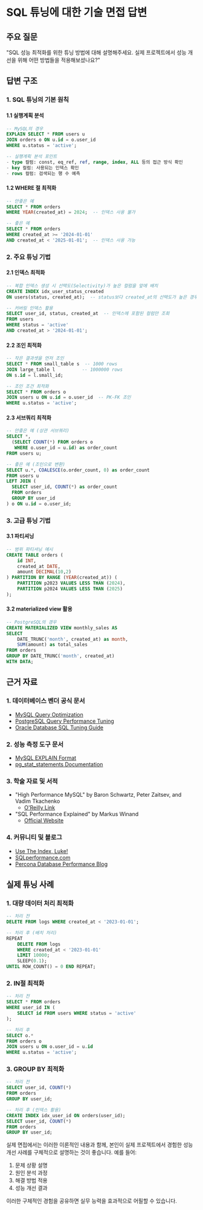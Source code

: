 # SQL 튜닝에 대한 기술 면접 답변

## 주요 질문
"SQL 성능 최적화를 위한 튜닝 방법에 대해 설명해주세요. 실제 프로젝트에서 성능 개선을 위해 어떤 방법들을 적용해보셨나요?"

## 답변 구조

### 1. SQL 튜닝의 기본 원칙

#### 1.1 실행계획 분석
```sql
-- MySQL의 경우
EXPLAIN SELECT * FROM users u 
JOIN orders o ON u.id = o.user_id 
WHERE u.status = 'active';

-- 실행계획 분석 포인트
- type 컬럼: const, eq_ref, ref, range, index, ALL 등의 접근 방식 확인
- key 컬럼: 사용되는 인덱스 확인
- rows 컬럼: 검색되는 행 수 예측
```

#### 1.2 WHERE 절 최적화
```sql
-- 안좋은 예
SELECT * FROM orders 
WHERE YEAR(created_at) = 2024;  -- 인덱스 사용 불가

-- 좋은 예
SELECT * FROM orders 
WHERE created_at >= '2024-01-01' 
AND created_at < '2025-01-01';  -- 인덱스 사용 가능
```

### 2. 주요 튜닝 기법

#### 2.1 인덱스 최적화
```sql
-- 복합 인덱스 생성 시 선택도(Selectivity)가 높은 컬럼을 앞에 배치
CREATE INDEX idx_user_status_created 
ON users(status, created_at);  -- status보다 created_at의 선택도가 높은 경우 순서 변경 고려

-- 커버링 인덱스 활용
SELECT user_id, status, created_at  -- 인덱스에 포함된 컬럼만 조회
FROM users 
WHERE status = 'active' 
AND created_at > '2024-01-01';
```

#### 2.2 조인 최적화
```sql
-- 작은 결과셋을 먼저 조인
SELECT * FROM small_table s  -- 1000 rows
JOIN large_table l          -- 1000000 rows
ON s.id = l.small_id;

-- 조인 조건 최적화
SELECT * FROM orders o
JOIN users u ON u.id = o.user_id  -- PK-FK 조인
WHERE u.status = 'active';
```

#### 2.3 서브쿼리 최적화
```sql
-- 안좋은 예 (상관 서브쿼리)
SELECT *, 
  (SELECT COUNT(*) FROM orders o 
   WHERE o.user_id = u.id) as order_count
FROM users u;

-- 좋은 예 (조인으로 변환)
SELECT u.*, COALESCE(o.order_count, 0) as order_count
FROM users u
LEFT JOIN (
  SELECT user_id, COUNT(*) as order_count
  FROM orders
  GROUP BY user_id
) o ON u.id = o.user_id;
```

### 3. 고급 튜닝 기법

#### 3.1 파티셔닝
```sql
-- 범위 파티셔닝 예시
CREATE TABLE orders (
    id INT,
    created_at DATE,
    amount DECIMAL(10,2)
) PARTITION BY RANGE (YEAR(created_at)) (
    PARTITION p2023 VALUES LESS THAN (2024),
    PARTITION p2024 VALUES LESS THAN (2025)
);
```

#### 3.2 materialized view 활용
```sql
-- PostgreSQL의 경우
CREATE MATERIALIZED VIEW monthly_sales AS
SELECT 
    DATE_TRUNC('month', created_at) as month,
    SUM(amount) as total_sales
FROM orders
GROUP BY DATE_TRUNC('month', created_at)
WITH DATA;
```

## 근거 자료

### 1. 데이터베이스 벤더 공식 문서
- [MySQL Query Optimization](https://dev.mysql.com/doc/refman/8.0/en/optimization.html)
- [PostgreSQL Query Performance Tuning](https://www.postgresql.org/docs/current/performance-tips.html)
- [Oracle Database SQL Tuning Guide](https://docs.oracle.com/en/database/oracle/oracle-database/19/tgsql/index.html)

### 2. 성능 측정 도구 문서
- [MySQL EXPLAIN Format](https://dev.mysql.com/doc/refman/8.0/en/explain-output.html)
- [pg_stat_statements Documentation](https://www.postgresql.org/docs/current/pgstatstatements.html)

### 3. 학술 자료 및 서적
- "High Performance MySQL" by Baron Schwartz, Peter Zaitsev, and Vadim Tkachenko
    - [O'Reilly Link](https://www.oreilly.com/library/view/high-performance-mysql/9781492080503/)
- "SQL Performance Explained" by Markus Winand
    - [Official Website](https://sql-performance-explained.com/)

### 4. 커뮤니티 및 블로그
- [Use The Index, Luke!](https://use-the-index-luke.com/)
- [SQLperformance.com](https://sqlperformance.com/)
- [Percona Database Performance Blog](https://www.percona.com/blog/)

## 실제 튜닝 사례

### 1. 대량 데이터 처리 최적화
```sql
-- 처리 전
DELETE FROM logs WHERE created_at < '2023-01-01';

-- 처리 후 (배치 처리)
REPEAT
    DELETE FROM logs 
    WHERE created_at < '2023-01-01' 
    LIMIT 10000;
    SLEEP(0.1);
UNTIL ROW_COUNT() = 0 END REPEAT;
```

### 2. IN절 최적화
```sql
-- 처리 전
SELECT * FROM orders 
WHERE user_id IN (
    SELECT id FROM users WHERE status = 'active'
);

-- 처리 후
SELECT o.* 
FROM orders o
JOIN users u ON o.user_id = u.id
WHERE u.status = 'active';
```

### 3. GROUP BY 최적화
```sql
-- 처리 전
SELECT user_id, COUNT(*) 
FROM orders 
GROUP BY user_id;

-- 처리 후 (인덱스 활용)
CREATE INDEX idx_user_id ON orders(user_id);
SELECT user_id, COUNT(*) 
FROM orders 
GROUP BY user_id;
```

실제 면접에서는 이러한 이론적인 내용과 함께, 본인이 실제 프로젝트에서 경험한 성능 개선 사례를 구체적으로 설명하는 것이 좋습니다. 예를 들어:
1. 문제 상황 설명
2. 원인 분석 과정
3. 해결 방법 적용
4. 성능 개선 결과

이러한 구체적인 경험을 공유하면 실무 능력을 효과적으로 어필할 수 있습니다.